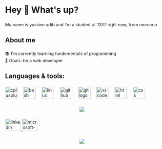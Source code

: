 <h1 align="left">Hey 👋 What's up?</h1>

###

<p align="left">My name is yassine adib and I'm a student at 1337 right now, from morocco</p>

###

<h2 align="left">About me</h2>

###

<p align="left">📚 I'm currently learning fundementals of programming<br>🎯 Goals: be a web developer</p>

###

<h2 align="left">Languages & tools:</h2>

###

<div align="left">
  <img src="https://cdn.jsdelivr.net/gh/devicons/devicon/icons/cplusplus/cplusplus-original.svg" height="40" alt="cplusplus logo"  />
  <img width="12" />
  <img src="https://upload.wikimedia.org/wikipedia/commons/thumb/4/4b/Bash_Logo_Colored.svg/2048px-Bash_Logo_Colored.svg.png" height="40" alt="bash logo"  />
  <img width="12" />
  <img src="https://cdn.jsdelivr.net/gh/devicons/devicon/icons/linux/linux-original.svg" height="40" alt="linux logo"  />
  <img width="12" />
  <img src="https://github.githubassets.com/assets/GitHub-Mark-ea2971cee799.png" height="40" alt="github logo"  />
  <img width="12" />
  <img src="https://skillicons.dev/icons?i=git" height="40" alt="git logo"  />
  <img width="12" />
  <img src="https://cdn.jsdelivr.net/gh/devicons/devicon/icons/vscode/vscode-original.svg" height="40" alt="vscode logo"  />
  <img width="12" />
  <img src="https://www.w3.org/html/logo/downloads/HTML5_Badge_512.png" height="40" alt="html logo"  />
  <img width="12" />
  <img src="https://upload.wikimedia.org/wikipedia/commons/6/62/CSS3_logo.svg" height="40" alt="css logo"  />
</div>

###

<div align="center">
  <img src="https://visitor-badge.laobi.icu/badge?page_id=yadibDev.yadibDev&"  />
</div>

###

<div align="left">
  <a href="https://www.linkedin.com/in/adib-yassine/" target="_blank">
    <img src="https://raw.githubusercontent.com/maurodesouza/profile-readme-generator/master/src/assets/icons/social/linkedin/default.svg" width="52" height="40" alt="linkedin logo"  />
  </a>
  <a href="yassedme17@outlook.com" target="_blank">
    <img src="https://raw.githubusercontent.com/maurodesouza/profile-readme-generator/master/src/assets/icons/social/microsoft-outlook/default.svg" width="52" height="40" alt="microsoft-outlook logo"  />
  </a>
</div>

###
<p align="center">
  <img src="https://media1.tenor.com/m/cKgOapMuyWcAAAAC/coding-developer-code.gif"  />
</p> 

###
